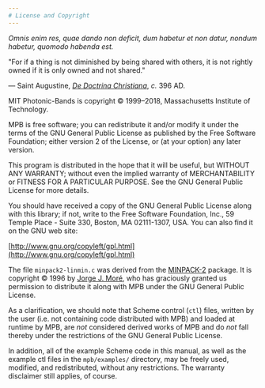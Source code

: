 ```yaml
---
# License and Copyright
---
```


*Omnis enim res, quae dando non deficit, dum habetur et non datur, nondum habetur, quomodo habenda est.*

"For if a thing is not diminished by being shared with others, it is not rightly owned if it is only owned and not shared."

&mdash; Saint Augustine, [*De Doctrina Christiana*](http://www.ccel.org/a/augustine/doctrine/doctrine.html), *c.* 396 AD.

MIT Photonic-Bands is copyright © 1999–2018, Massachusetts Institute of Technology.

MPB is free software; you can redistribute it and/or modify it under the terms of the GNU General Public License as published by the Free Software Foundation; either version 2 of the License, or (at your option) any later version.

This program is distributed in the hope that it will be useful, but WITHOUT ANY WARRANTY; without even the implied warranty of MERCHANTABILITY or FITNESS FOR A PARTICULAR PURPOSE. See the GNU General Public License for more details.

You should have received a copy of the GNU General Public License along with this library; if not, write to the Free Software Foundation, Inc., 59 Temple Place - Suite 330, Boston, MA 02111-1307, USA. You can also find it on the GNU web site:


[http://www.gnu.org/copyleft/gpl.html](http://www.gnu.org/copyleft/gpl.html)

The file `minpack2-linmin.c` was derived from the [MINPACK-2](ftp://info.mcs.anl.gov/pub/MINPACK-2/) package. It is copyright © 1996 by [Jorge J. Moré](http://www-unix.mcs.anl.gov/~more/), who has graciously granted us permission to distribute it along with MPB under the GNU General Public License.

As a clarification, we should note that Scheme control (`ctl`) files, written by the user (i.e. not containing code distributed with MPB) and loaded at runtime by MPB, are *not* considered derived works of MPB and do *not* fall thereby under the restrictions of the GNU General Public License.

In addition, all of the example Scheme code in this manual, as well as the example ctl files in the `mpb/examples/` directory, may be freely used, modified, and redistributed, without any restrictions. The warranty disclaimer still applies, of course.